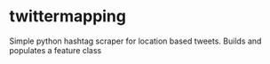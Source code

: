 # twittermapping
Simple python hashtag scraper for location based tweets. Builds and populates a feature class
